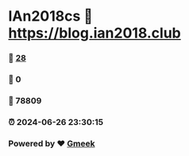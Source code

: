 # IAn2018cs :link: https://blog.ian2018.club 
### :page_facing_up: [28](https://blog.ian2018.club/tag.html) 
### :speech_balloon: 0 
### :hibiscus: 78809 
### :alarm_clock: 2024-06-26 23:30:15 
### Powered by :heart: [Gmeek](https://github.com/Meekdai/Gmeek)
